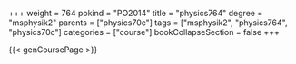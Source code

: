 +++
weight = 764
pokind = "PO2014"
title = "physics764"
degree = "msphysik2"
parents = ["physics70c"]
tags = ["msphysik2", "physics764", "physics70c"]
categories = ["course"]
bookCollapseSection = false
+++

{{< genCoursePage >}}
